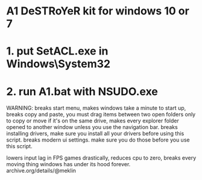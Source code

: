 # A1 DeSTRoYeR kit for windows 10 or 7
# 1. put SetACL.exe in Windows\System32
# 2. run A1.bat with NSUDO.exe




WARNING: breaks start menu, makes windows take a minute to start up, breaks copy and paste, you must drag items between two open folders only to copy or move if it's on the same drive, makes every explorer folder opened to another window unless you use the navigation bar. breaks installing drivers, make sure you install all your drivers before using this script. breaks modern ui settings. make sure you do those before you use this script.

lowers input lag in FPS games drastically, reduces cpu to zero, breaks every moving thing windows has under its hood forever.
archive.org/details/@meklin
